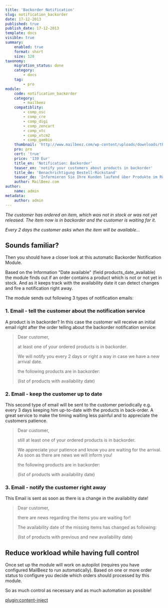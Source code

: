 ```yaml
---
title: 'Backorder Notification'
slug: notification_backorder
date: 17-12-2013
published: true
publish_date: 17-12-2013
template: docs
visible: true
summary:
    enabled: true
    format: short
    size: 128
taxonomy:
    migration_status: done
    category:
        - docs
    tag:
        - pro
module:
    code: notification_backorder
    category:
        - mailbeez
    compatiblity:
        - comp_osc
        - comp_cre
        - comp_digi
        - comp_zencart
        - comp_xtc
        - comp_xtcm2        
        - comp_gambio
    thumbnail: 'http://www.mailbeez.com/wp-content/uploads/downloads/thumbnails/2013/03/icon_32.png'
    pro: pro
    cert: 'true'
    price: '139 Eur'
    title_en: 'Notification: Backorder'
    teaser_en: 'notify your customers about products in backorder'
    title_de: 'Benachrichtigung Bestell-Rückstand'
    teaser_de: 'Informieren Sie Ihre Kunden laufend über Produkte im Rückstand'
    author: MailBeez.com
author:
    name: admin
metadata:
    author: admin
---
```


*The customer has ordered an item, which was not in stock or was not yet released. The item now is in backorder and the customer is waiting for it.*

*Every 2 days the customer asks when the item will be available...*

## Sounds familiar?

Then you should have a closer look at this automatic Backorder Notification Module.

Based on the Information "Date available" (field products_date_available) the module finds out if an order contains a product which is not or not yet in stock. And as it keeps track with the availability date it can detect changes and fire a notification right away.

The module sends out following 3 types of notification emails:

### 1. Email - tell the customer about the notification service

A product is in backorder? In this case the customer will receive an initial email right after the order telling about the backorder notification service:

> Dear customer,   
>   
>  at least one of your ordered products is in backorder.   
>   
>  We will notify you every 2 days or right a way in case we have a new arrival date.   
>   
>  the following products are in backorder:   
>   
>  (list of products with availability date)

### 2. Email - keep the customer up to date

This second type of email will be sent to the customer periodically e.g. every 3 days keeping him up-to-date with the products in back-order. A great service to make the timing waiting less painful and to appreciate the customers patience.

> Dear customer,   
>   
>  still at least one of your ordered products is in backorder.   
>   
>  We appreciate your patience and know you are waiting for the arrival. As soon as there are news we will inform you!   
>   
>  the following products are in backorder:   
>   
>  (list of products with availability date)

### 3. Email - notify the customer right away

This Email is sent as soon as there is a change in the availability date!

> Dear customer,   
>   
>  there are news regarding the items you are waiting for!   
>   
>  The availability date of the missing items has changed as following:   
>   
>  (list of products with previous and new availability date)

## Reduce workload while having full control

Once set up the module will work on autopilot (requires you have configured MailBeez to run automatically). Based on one or more order status to configure you decide which orders should processed by this module.

So as much control as necessary and as much automation as possible!


[plugin:content-inject](/content_blocks/pro_responsive_template)
